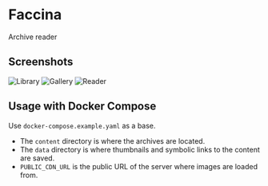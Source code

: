 # Faccina

Archive reader

## Screenshots

![Library](/assets/library.webp?raw=true "Library page")
![Gallery](/assets/gallery.webp?raw=true "Gallery page")
![Reader](/assets/reader.webp?raw=true "Reader page")

## Usage with Docker Compose

Use `docker-compose.example.yaml` as a base.

- The `content` directory is where the archives are located.
- The `data` directory is where thumbnails and symbolic links to the content are saved.
- `PUBLIC_CDN_URL` is the public URL of the server where images are loaded from.
